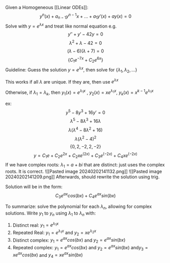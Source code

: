 Given a Homogeneous [[Linear ODEs]]:
$$y^n(x)+a_{n-1}y^{n-1}x+...+a_1y'(x)+ay(x)=0$$
Solve with $y=e^{\lambda x}$ and treat like normal equation
e.g.
$$y''+y'-42y=0$$
$$\lambda^2 + \lambda - 42=0$$
$$(\lambda - 6)(\lambda+7) = 0$$
$$\{C_1e^{-7x}+C_2e^{6x}\}$$
Guideline: Guess the solution $y=e^{\lambda x}$, then solve for $\{\lambda_1, \lambda_2, ...\}$

This works if all $\lambda$ are unique. If they are, then use $e^{\lambda x}$

Otherwise, if $\lambda_1=\lambda_k$, then $y_1(x) = e^{\lambda_1 x}$ , $y_2(x)=xe^{\lambda_1x}$, $y_k(x)=x^{k-1}e^{\lambda_1x}$ 

ex:
$$y^5-8y^3+16y'=0$$
$$\lambda^5-8\lambda^3+16\lambda$$
$$\lambda(\lambda^4-8\lambda^2+16)$$
$$\lambda(\lambda^2-4)^2$$
$$\{0, 2, -2, 2, -2\}$$
$$y=C_1e+C_2e^{2x}+C_2xe^{(2x)}+C_3e^{(-2x)}+C_4xe^{(-2x)}$$
If we have complex roots: $\lambda_1=a+bi$ that are distinct: just uses the complex roots. It is correct.
![[Pasted image 20240202141132.png]]
![[Pasted image 20240202141209.png]]
Afterwards, should rewrite the solution using trig.

Solution will be in the form:
$$C_3e^{ax}cos(bx)+C_4e^{ax}sin(bx)$$

To summarize: solve the polynomial for each $\lambda_n$, allowing for complex solutions.
Write $y_1$ to $y_n$ using $\lambda_1$ to $\lambda_n$ with:
1. Distinct real: $y_1=e^{\lambda_1x}$ 
2. Repeated Real: $y_1=e^{\lambda_1x}$ and $y_2=xe^{\lambda_2x}$
3. Distinct complex: $y_1=e^{ax}cos(bx)$ and $y_2=e^{ax}sin(bx)$ 
4. Repeated complex: $y_1=e^{ax}cos(bx)$ and $y_2=e^{ax}sin(bx)$ and$y_3=xe^{ax}cos(bx)$ and $y_4=xe^{ax}sin(bx)$ 
